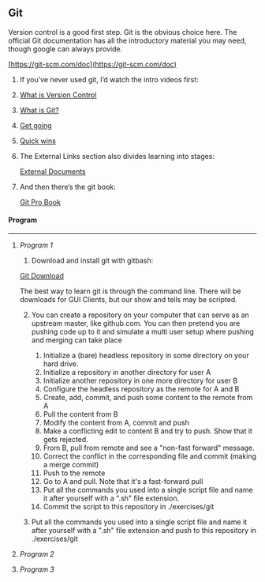 ##  **Git**

Version control is a good first step. Git is the obvious choice here.
The official Git documentation has all the introductory material you may need, though google can always provide.

[https://git-scm.com/doc](https://git-scm.com/doc)



1.  If you’ve never used git, I’d watch the intro videos first:

   1. [What is Version Control](https://git-scm.com/video/what-is-version-control)

   2. [What is Git?](https://git-scm.com/video/what-is-git)

   3. [Get going](https://git-scm.com/video/get-going)

   4. [Quick wins](https://git-scm.com/video/quick-wins)

2. The External Links section also divides learning into stages: 

   [External Documents](https://git-scm.com/doc/ext)

3. And then there’s the git book: 

   [Git Pro Book](https://git-scm.com/book)

   

#### Program

------

1. *Program 1*

   1.  Download and install git with gitbash: 

      [Git Download](https://git-scm.com/downloads)

      The best way to learn git is through the command line. There will be downloads for GUI Clients, but our show and tells may be scripted.

   2. You can create a repository on your computer that can serve as an upstream master, like github.com. You can then pretend you are pushing code up to it and simulate a multi user setup where pushing and merging can take place

      1. Initialize a (bare) headless repository in some directory on your hard drive.
      2. Initialize a repository in another directory for user A
      3. Initialize another repository in one more directory for user B
      4. Configure the headless repository as the remote for A and B
      5. Create, add, commit, and push some content to the remote from A
      6. Pull the content from B
      7. Modify the content from A, commit and push
      8. Make a conflicting edit to content B and try to push. Show that it gets rejected.
      9. From B, pull from remote and see a "non-fast forward" message.
      10. Correct the conflict in the corresponding file and commit (making a merge commit)
      11. Push to the remote
      12. Go to A and pull. Note that it's a fast-forward pull
      13. Put all the commands you used into a single script file and name it after yourself with a ".sh" file extension.
      14. Commit the script to this repository in ./exercises/git

   3. Put all the commands you used into a single script file and name it after yourself with a ".sh" file extension and push to this repository in ./exercises/git

      

2. *Program 2*

3. *Program 3*

